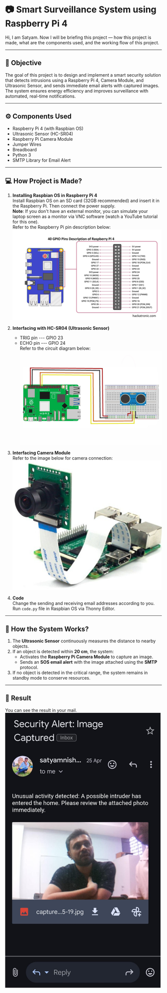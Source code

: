 # 📷 Smart Surveillance System using Raspberry Pi 4

Hi, I am Satyam. Now I will be briefing this project — how this project is made, what are the components used, and the working flow of this project.

---

## 🧠 Objective

The goal of this project is to design and implement a smart security solution that detects intrusions using a Raspberry Pi 4, Camera Module, and Ultrasonic Sensor, and sends immediate email alerts with captured images. The system ensures energy efficiency and improves surveillance with automated, real-time notifications.

---

## ⚙️ Components Used

- Raspberry Pi 4 (with Raspbian OS)
- Ultrasonic Sensor (HC-SR04)
- Raspberry Pi Camera Module
- Jumper Wires
- Breadboard
- Python 3
- SMTP Library for Email Alert

---

## 💻 How Project is Made?

1. **Installing Raspbian OS in Raspberry Pi 4**  
   Install Raspbian OS on an SD card (32GB recommended) and insert it in the Raspberry Pi. Then connect the power supply.  
   **Note**: If you don't have an external monitor, you can simulate your laptop screen as a monitor via VNC software (watch a YouTube tutorial for this one).  
   Refer to the Raspberry Pi pin description below:  
   ![Raspberry Pi Pin Description](images/raspberrypi_pin_description.jpg)

2. **Interfacing with HC-SR04 (Ultrasonic Sensor)**  
   - TRIG pin --- GPIO 23  
   - ECHO pin --- GPIO 24  
   Refer to the circuit diagram below:  
   ![Circuit Diagram](images/circuitdiagram1.jpg)

3. **Interfacing Camera Module**  
   Refer to the image below for camera connection:  
   ![Camera Module Connection](images/camera_module_connection.png)

4. **Code**  
   Change the sending and receiving email addresses according to you.  
   Run `code.py` file in Raspbian OS via Thonny Editor.


---

## 🔁 How the System Works?

1. The **Ultrasonic Sensor** continuously measures the distance to nearby objects.
2. If an object is detected within **20 cm**, the system:
   - Activates the **Raspberry Pi Camera Module** to capture an image.
   - Sends an **SOS email alert** with the image attached using the **SMTP** protocol.
3. If no object is detected in the critical range, the system remains in standby mode to conserve resources.

---

## 📸 Result

You can see the result in your mail.  
<img src="images/result.jpg" alt="Result Output" width="500"/>
